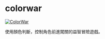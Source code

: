 # colorwar


[![ColorWar](https://img.youtube.com/vi/YOUTUBE_VIDEO_ID_HERE/0.jpg)](https://www.youtube.com/watch?v=oCtJa7twOOk&feature=youtu.be)

使用顏色判斷，控制角色前進闖關的益智冒險遊戲。

